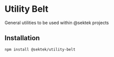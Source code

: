 # Utility Belt

General utilities to be used within @sektek projects

## Installation

```sh
npm install @sektek/utility-belt
```
